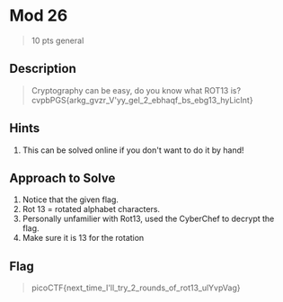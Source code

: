# Mod 26
>10 pts general


## Description
> Cryptography can be easy, do you know what ROT13 is? cvpbPGS{arkg_gvzr_V'yy_gel_2_ebhaqf_bs_ebg13_hyLicInt}

## Hints
1. This can be solved online if you don't want to do it by hand!
        

## Approach to Solve
1. Notice that the given flag.
2. Rot 13 = rotated alphabet characters.
3. Personally unfamilier with Rot13, used the CyberChef to decrypt the flag.
4. Make sure it is 13 for the rotation

## Flag
> picoCTF{next_time_I'll_try_2_rounds_of_rot13_ulYvpVag}